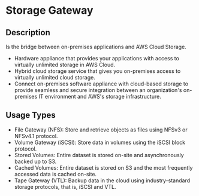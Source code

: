 # Storage Gateway

## Description

Is the bridge between on-premises applications and AWS Cloud Storage.

- Hardware appliance that provides your applications with access to virtually unlimited storage in AWS Cloud.
- Hybrid cloud storage service that gives you on-premises access to virtually unlimited cloud storage.
- Connect on-premises software appliance with cloud-based storage to provide seamless and secure integration between an organization's on-premises IT environment and AWS's storage infrastructure.

## Usage Types

- File Gateway (NFS): Store and retrieve objects as files using NFSv3 or NFSv4.1 protocol.
- Volume Gateway (iSCSI): Store data in volumes using the iSCSI block protocol.
- Stored Volumes: Entire dataset is stored on-site and asynchronously backed up to S3.
- Cached Volumes: Entire dataset is stored on S3 and the most frequently accessed data is cached on-site.
- Tape Gateway (VTL): Backup data in the cloud using industry-standard storage protocols, that is, iSCSI and VTL.
